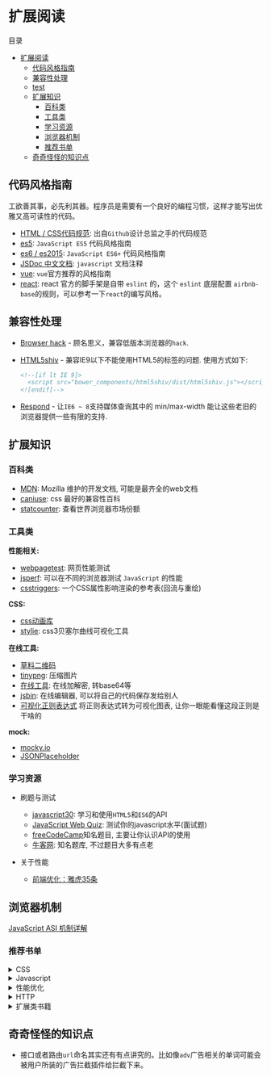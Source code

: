 # 扩展阅读

目录

- [扩展阅读](#扩展阅读)
  - [代码风格指南](#代码风格指南)
  - [兼容性处理](#兼容性处理)
  - [test](#test)
  - [扩展知识](#扩展知识)
    - [百科类](#百科类)
    - [工具类](#工具类)
    - [学习资源](#学习资源)
    - [浏览器机制](#浏览器机制)
    - [推荐书单](#推荐书单)
  - [奇奇怪怪的知识点](#奇奇怪怪的知识点)

## 代码风格指南

工欲善其事，必先利其器。程序员是需要有一个良好的编程习惯，这样才能写出优雅又高可读性的代码。

- [HTML / CSS代码规范](http://codeguide.bootcss.com): 出自`Github`设计总监之手的代码规范
- [es5](./guide/ECMA-5): `JavaScript ES5` 代码风格指南  
- [es6 / es2015](./guide/ECMA-6): `JavaScript ES6+` 代码风格指南
- [JSDoc 中文文档](http://www.css88.com/doc/jsdoc/): `javascript` 文档注释
- [vue](https://cn.vuejs.org/v2/style-guide/): `vue`官方推荐的风格指南
- [react](https://github.com/yannickcr/eslint-plugin-react/tree/master/docs/rules): react 官方的脚手架是自带 `eslint` 的，这个 `eslint` 底层配置 `airbnb-base`的规则，可以参考一下`react`的编写风格。

## 兼容性处理

- [Browser hack](http://browserhacks.com/) - 顾名思义，兼容低版本浏览器的`hack`.
- [HTML5shiv](https://github.com/aFarkas/html5shiv) - 兼容IE9以下不能使用HTML5的标签的问题. 使用方式如下:

  ``` html
  <!--[if lt IE 9]>
    <script src="bower_components/html5shiv/dist/html5shiv.js"></script>
  <![endif]-->
  ```

- [Respond](https://github.com/scottjehl/Respond) - 让`IE6 ~ 8`支持媒体查询其中的 min/max-width 能让这些老旧的浏览器提供一些有限的支持.

## 扩展知识

### 百科类

- [MDN](https://developer.mozilla.org/zh-CN/): Mozilla 维护的开发文档, 可能是最齐全的web文档
- [caniuse](https://caniuse.com/): css 最好的兼容性百科
- [statcounter](http://gs.statcounter.com/): 查看世界浏览器市场份额

### 工具类

**性能相关:**

- [webpagetest](www.webpagetest.org): 网页性能测试
- [jsperf](https://jsperf.com/): 可以在不同的浏览器测试 `JavaScript` 的性能
- [csstriggers](https://csstriggers.com/): 一个CSS属性影响渲染的参考表(回流与重绘)

**CSS:**

- [css动画库](http://elrumordelaluz.github.io/csshake/)
- [stylie](http://jeremyckahn.github.io/stylie/): css3贝塞尔曲线可视化工具

**在线工具:**

- [草料二维码](https://cli.im/)
- [tinypng](https://tinypng.com/): 压缩图片
- [在线工具](http://tool.oschina.net/encrypt?type=3): 在线加解密, 转base64等
- [jsbin](http://jsbin.com/?js,console,output): 在线编辑器, 可以将自己的代码保存发给别人
- [可视化正则表达式](https://regexper.com/) 将正则表达式转为可视化图表, 让你一眼能看懂这段正则是干啥的

**mock:**

- [mocky.io](https://www.mocky.io/)
- [JSONPlaceholder](http://jsonplaceholder.typicode.com/)

### 学习资源

- 刷题与测试
  - [javascript30](https://javascript30.com/): 学习和使用`HTML5`和`ES6`的API
  - [JavaScript Web Quiz](http://davidshariff.com/js-quiz/#): 测试你的javascript水平(面试题)
  - [freeCodeCamp](https://freecodecamp.cn/home)知名题目, 主要让你认识API的使用
  - [牛客网](https://www.nowcoder.com/): 知名题库, 不过题目大多有点老

- 关于性能
  - [前端优化：雅虎35条](http://blog.csdn.net/magneto7/article/details/53140269)

## 浏览器机制

[JavaScript ASI 机制详解](https://segmentfault.com/a/1190000004548664)

### 推荐书单

<details>
<summary>CSS</summary>

| 书名    | 说明                                                          |
| ------- | ------------------------------------------------------------- |
| css揭晓 | 主要是讲`css(3)`不为人知的使用方式，侧重偏特效方面            |
| css世界 | 国内著名`css`大师张鑫旭所著。这本书偏向日常业务细节和原理解析 |

</details>

<details>
<summary>Javascript</summary>

一些比较出名的js书籍

| 书名                       | 别名   | 说明                                                                                  |
| -------------------------- | ------ | ------------------------------------------------------------------------------------- |
| JavaScript高级程序设计     | 红皮书 | 新手入门经典书, 从零教你学 js                                                         |
| JavaScript权威指南         | 犀牛书 | 相比红皮书会有点难啃，更多的时候是作为工具书，不懂的时候再翻一翻                      |
| 高性能JavaScript           |        | 从`JavaScript`性能的角度进行深入探索                                                  |
| 你不知道的js全册(上, 中册) |        | 深入解析 JavaScript 底层原理                                                          |
| 你不知道的js全册(下)       |        | 下册不是深入系列，反而是强行从零开始讲`JavaScript`，这本推荐程度不高,但也可以了解一下 |
| ECMAScript 6 入门(阮一峰)  |        | 经典的`ES6`入门书                                                                     |
</details>

<details>
<summary>性能优化</summary>

| 书名               | 别名                 | 说明                                                                              |
| ------------------ | -------------------- | --------------------------------------------------------------------------------- |
| 高性能网站指南     | 图灵动物书系列: 猎犬 | 作者是 Google 首席性能工程师，雅虎首席执行官. 本书从全局web网页的角度进行性能优化 |
| 高性能网站进阶指南 | 图灵动物书系列: 羚羊 | 猎犬书的进阶版                                                                    |
</details>

<details>
<summary>HTTP</summary>

| 书名               | 别名                 | 说明                                                                              |
| ------------------ | -------------------- | --------------------------------------------------------------------------------- |
| 高性能网站指南     | 图灵动物书系列: 猎犬 | 作者是 Google 首席性能工程师，雅虎首席执行官. 本书从全局web网页的角度进行性能优化 |
| 高性能网站进阶指南 | 图灵动物书系列: 羚羊 | 猎犬书的进阶版                                                                    |
</details>

<details>
<summary>扩展类书籍</summary>

| 书名                      | 说明                                                         |
| ------------------------- | ------------------------------------------------------------ |
| 软技能.代码之外的生存指南 | 从“人”（而非技术也非管理）的角度关注软件开发人员自身发展的书 |  |
</details>

## 奇奇怪怪的知识点

- 接口或者路由`url`命名其实还有有点讲究的。比如像`adv`广告相关的单词可能会被用户所装的广告拦截插件给拦截下来。
